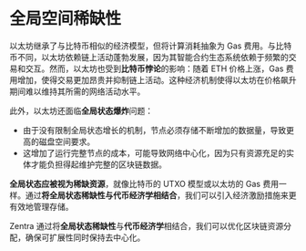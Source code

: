 # 全局空间稀缺性

以太坊继承了与比特币相似的经济模型，但将计算消耗抽象为 Gas 费用。与比特币不同，以太坊依赖链上活动蓬勃发展，因为其智能合约生态系统依赖于频繁的交易和交互。然而，以太坊也受到**比特币悖论**的影响：随着 ETH 价格上涨，Gas 费用增加，使得交易更加昂贵并抑制链上活动。这种经济机制使得以太坊在价格飙升期间难以维持其所需的网络活动水平。

此外，以太坊还面临**全局状态爆炸**问题：

* 由于没有限制全局状态增长的机制，节点必须存储不断增加的数据量，导致更高的磁盘空间要求。
* 这增加了运行完整节点的成本，可能导致网络中心化，因为只有资源充足的实体才能负担得起维护完整的区块链数据。

**全局状态应被视为稀缺资源**，就像比特币的 UTXO 模型或以太坊的 Gas 费用一样。通过**将全局状态稀缺性与代币经济学相结合**，我们可以引入经济激励措施来更有效地管理存储。

Zentra 通过将**全局状态稀缺性**与**代币经济学**相结合，我们可以优化区块链资源分配，确保可扩展性同时保持去中心化。
